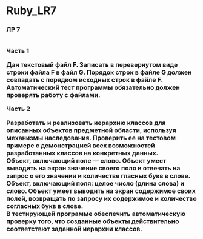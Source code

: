 # Ruby_LR7

<h3> ЛР 7 <br> <br>

Часть 1

Дан текстовый файл F. Записать в перевернутом виде строки файла F в файл G. Порядок строк в файле G должен совпадать с порядком исходных строк в файле F.
<br> Автоматический тест программы обязательно должен проверять работу с файлами.

Часть 2

Разработать и реализовать иерархию классов для описанных объектов предметной области, используя механизмы наследования. Проверить ее 
на тестовом примере с демонстрацией всех возможностей разработанных классов на конкретных данных. <br> 
Объект, включающий поле — слово. 
Объект умеет выводить на экран значение своего поля и отвечать на запрос о его значении и количестве гласных букв в слове. <br> 
Объект, включающий поля: целое число (длина слова) и слово. Объект умеет выводить на экран содержимое своих полей, возвращать по
запросу их содержимое и количество согласных букв в слове. <br>
В тестирующей программе обеспечить автоматическую проверку того,
что созданные объекты действительно соответствют заданной иерархии классов.
